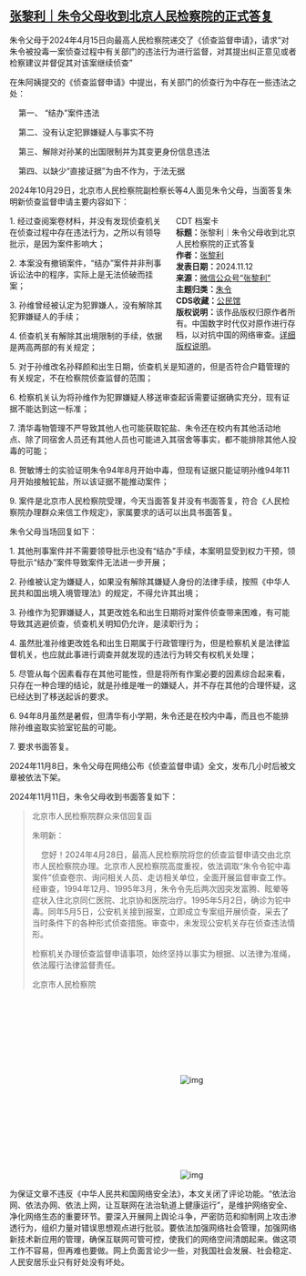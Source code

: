 <!--1731454154000-->
[张黎利｜朱令父母收到北京人民检察院的正式答复](https://chinadigitaltimes.net/chinese/713002.html)
------

<p>朱令父母于2024年4月15日向最高人民检察院递交了《侦查监督申请》，请求“对朱令被投毒一案侦查过程中有关部门的违法行为进行监督，对其提出纠正意见或者检察建议并督促其对该案继续侦查”</p><p>在朱阿姨提交的《侦查监督申请》中提出，有关部门的侦查行为中存在一些违法之处：</p><p>&nbsp; &nbsp; 第一、 “结办”案件违法</p><p>&nbsp; &nbsp; 第二、没有认定犯罪嫌疑人与事实不符</p><p>&nbsp; &nbsp; 第三、解除对孙某的出国限制并为其变更身份信息违法</p><p>&nbsp; &nbsp; 第四、以缺少“直接证据”为由不作为，于法无据</p><p>2024年10月29日，北京市人民检察院副检察长等4人面见朱令父母，当面答复朱明新侦查监督申请主要内容如下：</p><div style="width:42%;float:right;padding-left:20px"><div class="su-spoiler su-spoiler-style-fancy su-spoiler-icon-chevron-circle su-spoiler-closed" data-scroll-offset="0" data-anchor-in-url="no"><div class="su-spoiler-title" tabindex="0" role="button"><span class="su-spoiler-icon"></span>CDT 档案卡</div><div class="su-spoiler-content su-u-clearfix su-u-trim"><strong>标题：</strong>张黎利｜朱令父母收到北京人民检察院的正式答复<br><strong>作者：</strong><a href="https://chinadigitaltimes.net/space/张黎利" target="_blank">张黎利</a><br><strong>发表日期：</strong>2024.11.12<br><strong>来源：</strong><a href="https://archive.ph/xc1rG" target="_blank">微信公众号“张黎利”</a><br><strong>主题归类：</strong><a href="https://chinadigitaltimes.net/space/朱令" target="_blank">朱令</a><br><strong>CDS收藏：</strong><a href="https://chinadigitaltimes.net/space/%E5%85%AC%E6%B0%91%E9%A6%86" target="_blank" rel="noopener">公民馆</a><br><strong>版权说明：</strong>该作品版权归原作者所有。中国数字时代仅对原作进行存档，以对抗中国的网络审查。<a href="https://chinadigitaltimes.net/chinese/copyright">详细版权说明</a>。</div></div></div><p>1. 经过查阅案卷材料，并没有发现侦查机关在侦查过程中存在违法行为，之所以有领导批示，是因为案件影响大；</p><p>2. 本案没有撤销案件，“结办”案件并非刑事诉讼法中的程序，实际上是无法侦破而挂案；</p><p>3. 孙维曾经被认定为犯罪嫌人，没有解除其犯罪嫌疑人的手续；</p><p>4. 侦查机关有解除其出境限制的手续，依据是两高两部的有关规定；</p><p>5. 对于孙维改名孙释颜和出生日期，侦查机关是知道的，但是否符合户籍管理的有关规定，不在检察院侦查监督的范围；</p><p>6. 检察机关认为将孙维作为犯罪嫌疑人移送审查起诉需要证据确实充分，现有证据不能达到这一标准；</p><p>7. 清华毒物管理不严导致其他人也可能获取铊盐、朱令还在校内有其他活动地点、除了同宿舍人员还有其他人员也可能进入其宿舍等事实，都不能排除其他人投毒的可能；</p><p>8. 贺敏博士的实验证明朱令94年8月开始中毒，但现有证据只能证明孙维94年11月开始接触铊盐，所以该证据不能推动案件；</p><p>9. 案件是北京市人民检察院受理，今天当面答复并没有书面答复，符合《人民检察院办理群众来信工作规定》，家属要求的话可以出具书面答复。</p><p>朱令父母当场回复如下：</p><p>1. 其他刑事案件并不需要领导批示也没有“结办”手续，本案明显受到权力干预，领导批示“结办”案件导致案件无法进一步开展；</p><p>2. 孙维被认定为嫌疑人，如果没有解除其嫌疑人身份的法律手续，按照《中华人民共和国出境入境管理法》的规定，不得允许其出境；</p><p>3. 孙维作为犯罪嫌疑人，其更改姓名和出生日期将对案件侦查带来困难，有可能导致其逃避侦查，侦查机关明知仍允许，是渎职行为；</p><p>4. 虽然批准孙维更改姓名和出生日期属于行政管理行为，但是检察机关是法律监督机关，也应就此事进行调查并就发现的违法行为转交有权机关处理；</p><p>5. 尽管从每个因素看存在其他可能性，但是将所有作案必要的因素综合起来看，只存在一种合理的结论，就是孙维是唯一的嫌疑人，并不存在其他的合理怀疑，这已经达到了移送起诉的要求。</p><p>6. 94年8月虽然是暑假，但清华有小学期，朱令还是在校内中毒，而且也不能排除孙维盗取实验室铊盐的可能。</p><p>7. 要求书面答复。</p><p>2024年11月8日，朱令父母在网络公布《侦查监督申请》全文，发布几小时后被文章被依法下架。</p><p>2024年11月11日，朱令父母收到书面答复如下：</p><blockquote><p>北京市人民检察院群众来信回复函</p><p>朱明新：</p><p>&nbsp; &nbsp;&nbsp;您好！2024年4月28日，最高人民检察院将您的侦查监督申请交由北京市人民检察院办理。北京市人民检察院高度重视，依法调取“朱令令铊中毒案件”侦查卷宗、询问相关人员、走访相关单位，全面开展监督审查工作。经审查，1994年12月、1995年3月，朱令令先后两次因突发富腾、眩晕等症状入住北京同仁医院、北京协和医院治疗。1995年5月2日，确诊为铊中毒。同年5月5日，公安机关接到报案，立即成立专案组开展侦查，采去了当时条件下的各种形式侦查措施。审查中，未发现公安机关存在侦查违法情形。</p><p>检察机关办理侦查监督申请事项，始终坚持以事实为根据、以法律为准绳，依法履行法律监督责任。</p><p>北京市人民检察院</p></blockquote><p><img decoding="async" src="data:image/svg+xml,%3Csvg%20xmlns='http://www.w3.org/2000/svg'%20viewBox='0%200%200%200'%3E%3C/svg%3E" alt="img" data-lazy-src="https://chinadigitaltimes.net/chinese/files/2024/11/post-713002-67339d9338bb1."><noscript><img decoding="async" src="https://chinadigitaltimes.net/chinese/files/2024/11/post-713002-67339d9338bb1." alt="img"></noscript></p><p><img decoding="async" src="data:image/svg+xml,%3Csvg%20xmlns='http://www.w3.org/2000/svg'%20viewBox='0%200%200%200'%3E%3C/svg%3E" alt="img" data-lazy-src="https://chinadigitaltimes.net/chinese/files/2024/11/post-713002-67339d93656a7."><noscript><img decoding="async" src="https://chinadigitaltimes.net/chinese/files/2024/11/post-713002-67339d93656a7." alt="img"></noscript></p><p>为保证文章不违反《中华人民共和国网络安全法》，本文关闭了评论功能。“依法治网、依法办网、依法上网，让互联网在法治轨道上健康运行”，是维护网络安全、净化网络生态的重要环节。要深入开展网上舆论斗争，严密防范和抑制网上攻击渗透行为，组织力量对错误思想观点进行批驳。要依法加强网络社会管理，加强网络新技术新应用的管理，确保互联网可管可控，使我们的网络空间清朗起来。做这项工作不容易，但再难也要做。网上负面言论少一些，对我国社会发展、社会稳定、人民安居乐业只有好处没有坏处。</p><div class="addtoany_share_save_container addtoany_content addtoany_content_bottom"><div class="a2a_kit a2a_kit_size_32 addtoany_list" data-a2a-url="https://chinadigitaltimes.net/chinese/713002.html" data-a2a-title="张黎利｜朱令父母收到北京人民检察院的正式答复"><a class="a2a_button_facebook" href="https://www.addtoany.com/add_to/facebook?linkurl=https%3A%2F%2Fchinadigitaltimes.net%2Fchinese%2F713002.html&amp;linkname=%E5%BC%A0%E9%BB%8E%E5%88%A9%EF%BD%9C%E6%9C%B1%E4%BB%A4%E7%88%B6%E6%AF%8D%E6%94%B6%E5%88%B0%E5%8C%97%E4%BA%AC%E4%BA%BA%E6%B0%91%E6%A3%80%E5%AF%9F%E9%99%A2%E7%9A%84%E6%AD%A3%E5%BC%8F%E7%AD%94%E5%A4%8D" title="Facebook" rel="nofollow noopener" target="_blank"></a><a class="a2a_button_twitter" href="https://www.addtoany.com/add_to/twitter?linkurl=https%3A%2F%2Fchinadigitaltimes.net%2Fchinese%2F713002.html&amp;linkname=%E5%BC%A0%E9%BB%8E%E5%88%A9%EF%BD%9C%E6%9C%B1%E4%BB%A4%E7%88%B6%E6%AF%8D%E6%94%B6%E5%88%B0%E5%8C%97%E4%BA%AC%E4%BA%BA%E6%B0%91%E6%A3%80%E5%AF%9F%E9%99%A2%E7%9A%84%E6%AD%A3%E5%BC%8F%E7%AD%94%E5%A4%8D" title="Twitter" rel="nofollow noopener" target="_blank"></a><a class="a2a_button_telegram" href="https://www.addtoany.com/add_to/telegram?linkurl=https%3A%2F%2Fchinadigitaltimes.net%2Fchinese%2F713002.html&amp;linkname=%E5%BC%A0%E9%BB%8E%E5%88%A9%EF%BD%9C%E6%9C%B1%E4%BB%A4%E7%88%B6%E6%AF%8D%E6%94%B6%E5%88%B0%E5%8C%97%E4%BA%AC%E4%BA%BA%E6%B0%91%E6%A3%80%E5%AF%9F%E9%99%A2%E7%9A%84%E6%AD%A3%E5%BC%8F%E7%AD%94%E5%A4%8D" title="Telegram" rel="nofollow noopener" target="_blank"></a><a class="a2a_button_reddit" href="https://www.addtoany.com/add_to/reddit?linkurl=https%3A%2F%2Fchinadigitaltimes.net%2Fchinese%2F713002.html&amp;linkname=%E5%BC%A0%E9%BB%8E%E5%88%A9%EF%BD%9C%E6%9C%B1%E4%BB%A4%E7%88%B6%E6%AF%8D%E6%94%B6%E5%88%B0%E5%8C%97%E4%BA%AC%E4%BA%BA%E6%B0%91%E6%A3%80%E5%AF%9F%E9%99%A2%E7%9A%84%E6%AD%A3%E5%BC%8F%E7%AD%94%E5%A4%8D" title="Reddit" rel="nofollow noopener" target="_blank"></a><a class="a2a_button_whatsapp" href="https://www.addtoany.com/add_to/whatsapp?linkurl=https%3A%2F%2Fchinadigitaltimes.net%2Fchinese%2F713002.html&amp;linkname=%E5%BC%A0%E9%BB%8E%E5%88%A9%EF%BD%9C%E6%9C%B1%E4%BB%A4%E7%88%B6%E6%AF%8D%E6%94%B6%E5%88%B0%E5%8C%97%E4%BA%AC%E4%BA%BA%E6%B0%91%E6%A3%80%E5%AF%9F%E9%99%A2%E7%9A%84%E6%AD%A3%E5%BC%8F%E7%AD%94%E5%A4%8D" title="WhatsApp" rel="nofollow noopener" target="_blank"></a><a class="a2a_button_email" href="https://www.addtoany.com/add_to/email?linkurl=https%3A%2F%2Fchinadigitaltimes.net%2Fchinese%2F713002.html&amp;linkname=%E5%BC%A0%E9%BB%8E%E5%88%A9%EF%BD%9C%E6%9C%B1%E4%BB%A4%E7%88%B6%E6%AF%8D%E6%94%B6%E5%88%B0%E5%8C%97%E4%BA%AC%E4%BA%BA%E6%B0%91%E6%A3%80%E5%AF%9F%E9%99%A2%E7%9A%84%E6%AD%A3%E5%BC%8F%E7%AD%94%E5%A4%8D" title="Email" rel="nofollow noopener" target="_blank"></a><a class="a2a_button_copy_link" href="https://www.addtoany.com/add_to/copy_link?linkurl=https%3A%2F%2Fchinadigitaltimes.net%2Fchinese%2F713002.html&amp;linkname=%E5%BC%A0%E9%BB%8E%E5%88%A9%EF%BD%9C%E6%9C%B1%E4%BB%A4%E7%88%B6%E6%AF%8D%E6%94%B6%E5%88%B0%E5%8C%97%E4%BA%AC%E4%BA%BA%E6%B0%91%E6%A3%80%E5%AF%9F%E9%99%A2%E7%9A%84%E6%AD%A3%E5%BC%8F%E7%AD%94%E5%A4%8D" title="Copy Link" rel="nofollow noopener" target="_blank"></a><a class="a2a_dd addtoany_share_save addtoany_share" href="https://www.addtoany.com/share"></a></div></div>
